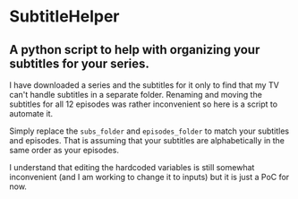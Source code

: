 # SubtitleHelper

## A python script to help with organizing your subtitles for your series.

I have downloaded a series and the subtitles for it only to find that my TV can't handle subtitles in a separate folder. Renaming and moving the subtitles for all 12 episodes was rather inconvenient so here is a script to automate it.

Simply replace the `subs_folder` and `episodes_folder` to match your subtitles and episodes. That is assuming that your subtitles are alphabetically in the same order as your episodes.

I understand that editing the hardcoded variables is still somewhat inconvenient (and I am working to change it to inputs) but it is just a PoC for now.
